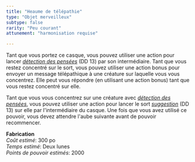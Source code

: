 ```yaml
---
title: "Heaume de télépathie"
type: "Objet merveilleux"
subtype: false
rarity: "Peu courant"
attunement: "harmonisation requise"

---
```

Tant que vous portez ce casque, vous pouvez utiliser une action pour lancer [_détection des pensées_](/grimoire/detection-des-pensees/) (DD 13) par son intermédiaire. Tant que vous restez concentré sur le sort, vous pouvez utiliser une action bonus pour envoyer un message télépathique à une créature sur laquelle vous vous concentrez. Elle peut vous répondre (en utilisant une action bonus) tant que vous restez concentré sur elle.

Tant que vous vous concentrez sur une créature avec [_détection des pensées_](/grimoire/detection-des-pensees/), vous pouvez utiliser une action pour lancer le sort [_suggestion_](/grimoire/suggestion/) (DD 13) sur elle par l'intermédiaire du casque. Une fois que vous avez utilisé ce pouvoir, vous devez attendre l'aube suivante avant de pouvoir recommencer.  

**Fabrication**  
*Coût estimé*: 300 po    
*Temps estimé*: Deux lunes  
*Points de pouvoir estimés*: 2000  
